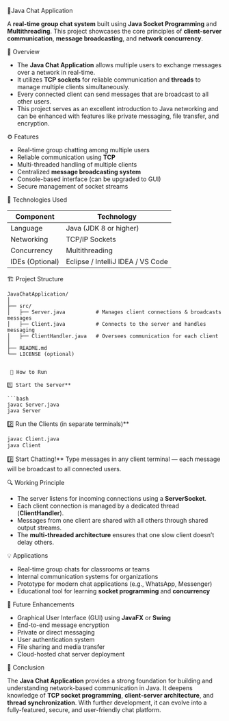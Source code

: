 💬Java Chat Application

A **real-time group chat system** built using **Java Socket Programming** and **Multithreading**.
This project showcases the core principles of **client-server communication**, **message broadcasting**, and **network concurrency**.

 🧠 Overview

* The **Java Chat Application** allows multiple users to exchange messages over a network in real-time.
* It utilizes **TCP sockets** for reliable communication and **threads** to manage multiple clients simultaneously.
* Every connected client can send messages that are broadcast to all other users.
* This project serves as an excellent introduction to Java networking and can be enhanced with features like private messaging, file transfer, and encryption.


 ⚙ Features

* Real-time group chatting among multiple users
* Reliable communication using **TCP**
* Multi-threaded handling of multiple clients
* Centralized **message broadcasting system**
* Console-based interface (can be upgraded to GUI)
* Secure management of socket streams


 🧩 Technologies Used

| Component       | Technology                        |
| --------------- | --------------------------------- |
| Language        | Java (JDK 8 or higher)            |
| Networking      | TCP/IP Sockets                    |
| Concurrency     | Multithreading                    |
| IDEs (Optional) | Eclipse / IntelliJ IDEA / VS Code |

🏗 Project Structure

```
JavaChatApplication/
│
├── src/
│   ├── Server.java          # Manages client connections & broadcasts messages
│   ├── Client.java          # Connects to the server and handles messaging
│   ├── ClientHandler.java   # Oversees communication for each client
│
├── README.md
└── LICENSE (optional)


 🚀 How to Run

1️⃣ Start the Server**

```bash
javac Server.java
java Server
```

2️⃣ Run the Clients (in separate terminals)**

```bash
javac Client.java
java Client
```

3️⃣ Start Chatting!**
Type messages in any client terminal — each message will be broadcast to all connected users.

 🔍 Working Principle

* The server listens for incoming connections using a **ServerSocket**.
* Each client connection is managed by a dedicated thread (**ClientHandler**).
* Messages from one client are shared with all others through shared output streams.
* The **multi-threaded architecture** ensures that one slow client doesn’t delay others.

 💡 Applications

* Real-time group chats for classrooms or teams
* Internal communication systems for organizations
* Prototype for modern chat applications (e.g., WhatsApp, Messenger)
* Educational tool for learning **socket programming** and **concurrency**

🧱 Future Enhancements

* Graphical User Interface (GUI) using **JavaFX** or **Swing**
* End-to-end message encryption
* Private or direct messaging
* User authentication system
* File sharing and media transfer
* Cloud-hosted chat server deployment

 🏁 Conclusion

The **Java Chat Application** provides a strong foundation for building and understanding network-based communication in Java.
It deepens knowledge of **TCP socket programming**, **client-server architecture**, and **thread synchronization**.
With further development, it can evolve into a fully-featured, secure, and user-friendly chat platform.
